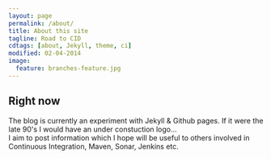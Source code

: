 ```yaml
---
layout: page
permalink: /about/
title: About this site
tagline: Road to CID
cdtags: [about, Jekyll, theme, ci]
modified: 02-04-2014
image:
  feature: branches-feature.jpg
---
```

## Right now

The blog is currently an experiment with Jekyll & Github pages. If it were the late 90's I would have an under constuction logo...
<br/>
I aim to post information which I hope will be useful to others involved in Continuous Integration, Maven, Sonar, Jenkins etc.

